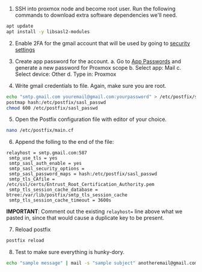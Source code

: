 
1. SSH into proxmox node and become root user. Run the following commands to download extra software dependencies we'll need.

```bash
apt update
apt install -y libsasl2-modules
```

2. Enable 2FA for the gmail account that will be used by going to [security settings](https://myaccount.google.com/security)

3. Create app password for the account.
  a. Go to [App Passwords](https://security.google.com/settings/security/apppasswords) and generate a new password for Proxmox scope
  b. Select app: Mail
  c. Select device: Other
  d. Type in: Proxmox
  
4. Write gmail credentials to file. Again, make sure you are root.

```bash
echo "smtp.gmail.com youremail@gmail.com:yourpassword" > /etc/postfix/sasl_passwd
postmap hash:/etc/postfix/sasl_passwd
chmod 600 /etc/postfix/sasl_passwd
```

5. Open the Postfix configuration file with editor of your choice.

```bash
nano /etc/postfix/main.cf
```

6. Append the folling to the end of the file:
```text
relayhost = smtp.gmail.com:587
 smtp_use_tls = yes
 smtp_sasl_auth_enable = yes
 smtp_sasl_security_options =
 smtp_sasl_password_maps = hash:/etc/postfix/sasl_passwd
 smtp_tls_CAfile = /etc/ssl/certs/Entrust_Root_Certification_Authority.pem
 smtp_tls_session_cache_database = btree:/var/lib/postfix/smtp_tls_session_cache
 smtp_tls_session_cache_timeout = 3600s
```

**IMPORTANT**: Comment out the existing `relayhost=` line above what we pasted in, since that would cause a duplicate key to be present.

7. Reload postfix
```bash
postfix reload
```

8. Test to make sure everything is hunky-dory.
```bash
echo "sample message" | mail -s "sample subject" anotheremail@gmail.com
```

